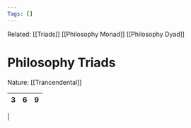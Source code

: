 ```yaml
---
Tags: []
---
```

Related: [[Triads]] [[Philosophy Monad]] [[Philosophy Dyad]]
# Philosophy Triads
Nature: [[Trancendental]]

| 3 | 6 | 9 |
|---|---|---|
| 